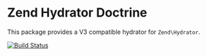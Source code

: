# Zend Hydrator Doctrine

This package provides a V3 compatible hydrator for `Zend\Hydrator`.

[![Build Status](https://travis-ci.org/tobias/zend-hydrator-doctrine.svg)](https://travis-ci.org/tobias/zend-hydrator-doctrine)
